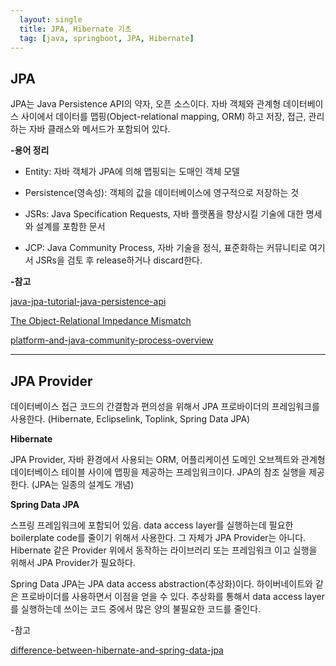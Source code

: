 ```yaml
---
  layout: single
  title: JPA, Hibernate 기초
  tag: [java, springboot, JPA, Hibernate]
---
```



## JPA

JPA는 Java Persistence API의 약자, 오픈 소스이다.  자바 객체와 관계형 데이터베이스 사이에서 데이터를 맵핑(Object-relational mapping, ORM) 하고 저장, 접근, 관리하는 자바 클래스와 메서드가 포함되어 있다.



**-용어 정리**

- Entity: 자바 객체가 JPA에 의해 맵핑되는 도매인 객체 모델 

- Persistence(영속성): 객체의 값을 데이터베이스에 영구적으로 저장하는 것

- JSRs: Java Specification Requests, 자바 플랫폼을 향상시킬 기술에 대한 명세와 설계를 포함한 문서

- JCP: Java Community Process, 자바 기술을 정식, 표준화하는 커뮤니티로 여기서 JSRs을 검토 후 release하거나 discard한다.




**-참고**

[java-jpa-tutorial-java-persistence-api](https://www.javaguides.net/p/jpa-tutorial-java-persistence-api.html)

[The Object-Relational Impedance Mismatch](https://www.quora.com/What-is-the-object-relational-impedance-mismatch)

[platform-and-java-community-process-overview](https://dzone.com/articles/java-platform-and-java-community-process-overview)

<hr>

## JPA Provider

데이터베이스 접근 코드의 간결함과 편의성을 위해서 JPA 프로바이더의 프레임워크를 사용한다. (Hibernate, Eclipselink, Toplink, Spring Data JPA)



**Hibernate**

JPA Provider, 자바 환경에서 사용되는 ORM, 어플리케이션 도메인 오브젝트와 관계형 데이터베이스 테이블 사이에 맵핑을 제공하는 프레임워크이다. JPA의 참조 실행을 제공한다. (JPA는 일종의 설계도 개념)



**Spring Data JPA**

스프링 프레임워크에 포함되어 있음. data access layer를 실행하는데 필요한 boilerplate code를 줄이기 위해서 사용한다. 그 자체가 JPA Provider는 아니다. Hibernate 같은 Provider 위에서 동작하는 라이브러리 또는 프레임워크 이고 실행을 위해서 JPA Provider가 필요하다.

Spring Data JPA는 JPA data access abstraction(추상화)이다. 하이버네이트와 같은 프로바이더를 사용하면서 이점을 얻을 수 있다. 추상화를 통해서 data access layer를 실행하는데 쓰이는 코드 중에서 많은 양의 불필요한 코드를 줄인다.

-참고

[difference-between-hibernate-and-spring-data-jpa](https://dzone.com/articles/what-is-the-difference-between-hibernate-and-sprin-1)